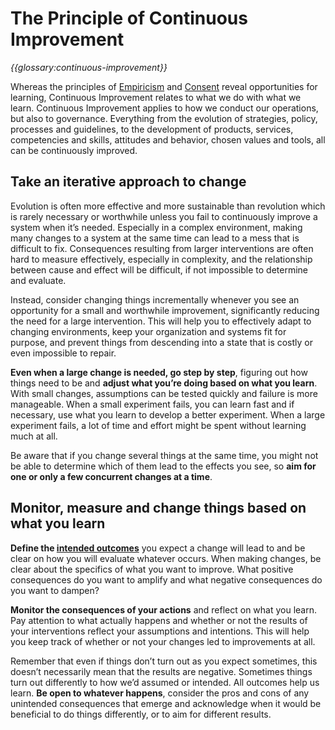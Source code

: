 # The Principle of Continuous Improvement

_{{glossary:continuous-improvement}}_

Whereas the principles of [Empiricism](section:principle-empiricism) and [Consent](section:principle-consent) reveal opportunities for learning, Continuous Improvement relates to what we do with what we learn. Continuous Improvement applies to how we conduct our operations, but also to governance. Everything from the evolution of strategies, policy, processes and guidelines, to the development of products, services, competencies and skills, attitudes and behavior, chosen values and tools, all can be continuously improved. 

## Take an iterative approach to change

Evolution is often more effective and more sustainable than revolution which is rarely necessary or worthwhile unless you fail to continuously improve a system when it’s needed. Especially in a complex environment, making many changes to a system at the same time can lead to a mess that is difficult to fix. Consequences resulting from larger interventions are often hard to measure effectively, especially in complexity, and the relationship between cause and effect will be difficult, if not impossible to determine and evaluate. 

Instead, consider changing things incrementally whenever you see an opportunity for a small and worthwhile improvement, significantly reducing the need for a large intervention. This will help you to effectively adapt to changing environments, keep your organization and systems fit for purpose, and prevent things from descending into a state that is costly or even impossible to repair.

**Even when a large change is needed, go step by step**, figuring out how things need to be and **adjust what you’re doing based on what you learn**. With small changes, assumptions can be tested quickly and failure is more manageable. When a small experiment fails, you can learn fast and if necessary, use what you learn to develop a better experiment. When a large experiment fails, a lot of time and effort might be spent without learning much at all.

Be aware that if you change several things at the same time, you might not be able to determine which of them lead to the effects you see, so **aim for one or only a few concurrent changes at a time**.

## Monitor, measure and change things based on what you learn

**Define the [intended outcomes](section:clarify-intended-outcome)** you expect a change will lead to and be clear on how you will evaluate whatever occurs. When making changes, be clear about the specifics of what you want to improve. What positive consequences do you want to amplify and what negative consequences do you want to dampen?

**Monitor the consequences of your actions** and reflect on what you learn. Pay attention to what actually happens and whether or not the results of your interventions reflect your assumptions and intentions. This will help you keep track of whether or not your changes led to improvements at all.

Remember that even if things don’t turn out as you expect sometimes, this doesn’t necessarily mean that the results are negative. Sometimes things turn out differently to how we’d assumed or intended. All outcomes help us learn. **Be open to whatever happens**, consider the pros and cons of any unintended consequences that emerge and acknowledge when it would be beneficial to do things differently, or to aim for different results.